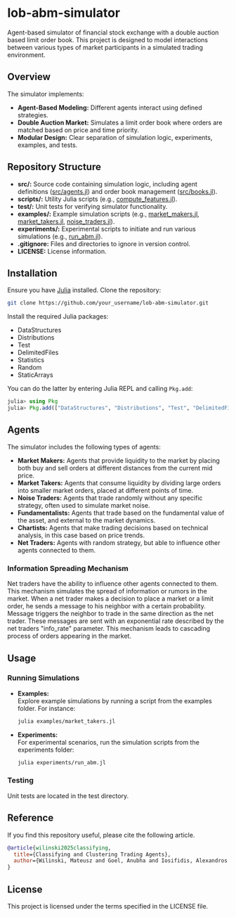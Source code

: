 # lob-abm-simulator

Agent-based simulator of financial stock exchange with a double auction based limit order book. This project is designed to model interactions between various types of market participants in a simulated trading environment.

## Overview

The simulator implements:
- **Agent-Based Modeling:** Different agents interact using defined strategies.
- **Double Auction Market:** Simulates a limit order book where orders are matched based on price and time priority.
- **Modular Design:** Clear separation of simulation logic, experiments, examples, and tests.

## Repository Structure

- **src/:** Source code containing simulation logic, including agent definitions ([src/agents.jl](src/agents.jl)) and order book management ([src/books.jl](src/books.jl)).
- **scripts/:** Utility Julia scripts (e.g., [compute_features.jl](scripts/compute_features.jl)).
- **test/:** Unit tests for verifying simulator functionality.
- **examples/:** Example simulation scripts (e.g., [market_makers.jl](examples/market_makers.jl), [market_takers.jl](examples/market_takers.jl), [noise_traders.jl](examples/noise_traders.jl)).
- **experiments/:** Experimental scripts to initiate and run various simulations (e.g., [run_abm.jl](experiments/run_abm.jl)).
- **.gitignore:** Files and directories to ignore in version control.
- **LICENSE:** License information.

## Installation

Ensure you have [Julia](https://julialang.org) installed. Clone the repository:

```sh
git clone https://github.com/your_username/lob-abm-simulator.git
```

Install the required Julia packages:
- DataStructures
- Distributions
- Test
- DelimitedFiles
- Statistics
- Random
- StaticArrays

You can do the latter by entering Julia REPL and calling `Pkg.add`:

```julia
julia> using Pkg
julia> Pkg.add(["DataStructures", "Distributions", "Test", "DelimitedFiles", "Statistics", "Random", "StaticArrays"])
```

## Agents

The simulator includes the following types of agents:

- **Market Makers:** Agents that provide liquidity to the market by placing both buy and sell orders at different distances from the current mid price.
- **Market Takers:** Agents that consume liquidity by dividing large orders into smaller market orders, placed at different points of time.
- **Noise Traders:** Agents that trade randomly without any specific strategy, often used to simulate market noise.
- **Fundamentalists:** Agents that trade based on the fundamental value of the asset, and external to the market dynamics.
- **Chartists:** Agents that make trading decisions based on technical analysis, in this case based on price trends.
- **Net Traders:** Agents with random strategy, but able to influence other agents connected to them.

### Information Spreading Mechanism

Net traders have the ability to influence other agents connected to them. This mechanism simulates the spread of information or rumors in the market. When a net trader makes a decision to place a market or a limit order, he sends a message to his neighbor with a certain probability. Message triggers the neighbor to trade in the same direction as the net trader. These messages are sent with an exponential rate described by the net traders "info_rate" parameter. This mechanism leads to cascading process of orders appearing in the market.

## Usage

### Running Simulations

- **Examples:**  
  Explore example simulations by running a script from the examples folder. For instance:
  ```sh
  julia examples/market_takers.jl
  ```
  
- **Experiments:**  
  For experimental scenarios, run the simulation scripts from the experiments folder:
  ```sh
  julia experiments/run_abm.jl
  ```

### Testing

Unit tests are located in the test directory.

## Reference

If you find this repository useful, please cite the following article.

```bibtex
@article{wilinski2025classifying,
  title={Classifying and Clustering Trading Agents},
  author={Wilinski, Mateusz and Goel, Anubha and Iosifidis, Alexandros and Kanniainen, Juho},
}
```

## License

This project is licensed under the terms specified in the LICENSE file.
